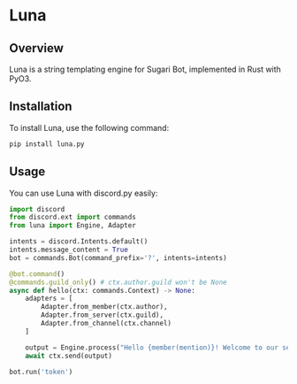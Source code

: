 # Luna 

## Overview
Luna is a string templating engine for Sugari Bot, implemented in Rust with PyO3. 

## Installation
To install Luna, use the following command:
```bash
pip install luna.py
```

## Usage
You can use Luna with discord.py easily:
```py
import discord
from discord.ext import commands
from luna import Engine, Adapter

intents = discord.Intents.default()
intents.message_content = True
bot = commands.Bot(command_prefix='?', intents=intents)

@bot.command()
@commands.guild_only() # ctx.author.guild won't be None
async def hello(ctx: commands.Context) -> None:
    adapters = [
        Adapter.from_member(ctx.author),
        Adapter.from_server(ctx.guild),
        Adapter.from_channel(ctx.channel)
    ]

    output = Engine.process("Hello {member(mention)}! Welcome to our server {server}!", adapters)
    await ctx.send(output)

bot.run('token')
```